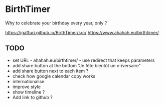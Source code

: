 # BirthTimer

Why to celebrate your birthday every year, only ?

https://jgaffuri.github.io/BirthTimer/src/
https://www.ahahah.eu/birthtimer/

## TODO

- set URL - ahahah.eu/birthtimer/ - use redirect that keeps parameters
- add share button at the bottom "Je fête bientôt un x-iversaire"
- add share button next to each item ?
- check how google calendar copy works
- internationalise
- improve style
- show timeline ?
- Add link to github ?

